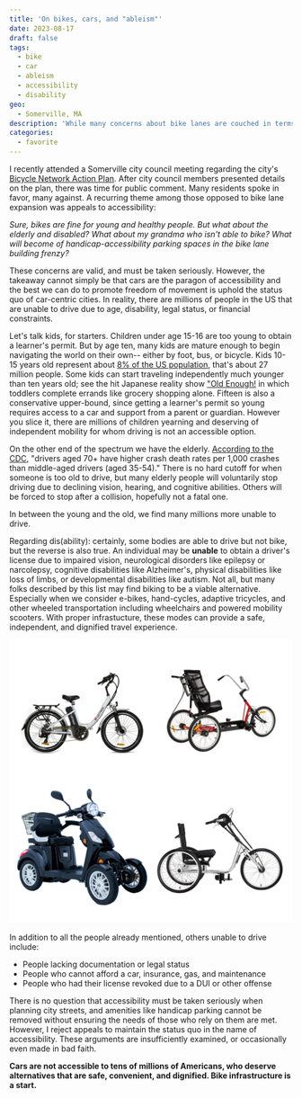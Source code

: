 ```yaml
---
title: 'On bikes, cars, and "ableism"'
date: 2023-08-17
draft: false
tags:
  - bike
  - car
  - ableism
  - accessibility
  - disability
geo:
  - Somerville, MA
description: 'While many concerns about bike lanes are couched in terms of accessibility, cars are also prohibitive for large segments of the population.'
categories:
  - favorite
---
```


I recently attended a Somerville city council meeting regarding the city's [Bicycle Network Action Plan](https://www.somervillema.gov/content/somerville-bicycle-network-plan). After city council members presented details on the plan, there was time for public comment. Many residents spoke in favor, many against. A recurring theme among those opposed to bike lane expansion was appeals to accessibility:

_Sure, bikes are fine for young and healthy people. But what about the elderly and disabled? What about my grandma who isn't able to bike? What will become of handicap-accessibility parking spaces in the bike lane building frenzy?_

These concerns are valid, and must be taken seriously. However, the takeaway cannot simply be that cars are the paragon of accessibility and the best we can do to promote freedom of movement is uphold the status quo of car-centric cities. In reality, there are millions of people in the US that are unable to drive due to age, disability, legal status, or financial constraints.

Let's talk kids, for starters. Children under age 15-16 are too young to obtain a learner's permit. But by age ten, many kids are mature enough to begin navigating the world on their own-- either by foot, bus, or bicycle. Kids 10-15 years old represent about [8% of the US population](https://www.neilsberg.com/insights/united-states-population-by-age/), that's about 27 million people. Some kids can start traveling independently much younger than ten years old; see the hit Japanese reality show ["Old Enough!](https://www.imdb.com/title/tt1289730/) in which toddlers complete errands like grocery shopping alone. Fifteen is also a conservative upper-bound, since getting a learner's permit so young requires access to a car and support from a parent or guardian. However you slice it, there are millions of children yearning and deserving of independent mobility for whom driving is not an accessible option.

On the other end of the spectrum we have the elderly. [According to the CDC](https://www.cdc.gov/older-adult-drivers/about/index.html), "drivers aged 70+ have higher crash death rates per 1,000 crashes than middle-aged drivers (aged 35-54)." There is no hard cutoff for when someone is too old to drive, but many elderly people will voluntarily stop driving due to declining vision, hearing, and cognitive abilities. Others will be forced to stop after a collision, hopefully not a fatal one.

In between the young and the old, we find many millions more unable to drive.

Regarding dis(ability): certainly, some bodies are able to drive but not bike, but the reverse is also true. An individual may be **unable** to obtain a driver's license due to impaired vision, neurological disorders like epilepsy or narcolepsy, cognitive disabilities like Alzheimer's, physical disabilities like loss of limbs, or developmental disabilities like autism. Not all, but many folks described by this list may find biking to be a viable alternative. Especially when we consider e-bikes, hand-cycles, adaptive tricycles, and other wheeled transportation including wheelchairs and powered mobility scooters. With proper infrastucture, these modes can provide a safe, independent, and dignified travel experience.

![Examples of adaptive wheeled transport](./img/collage.jpg)

In addition to all the people already mentioned, others unable to drive include:

- People lacking documentation or legal status
- People who cannot afford a car, insurance, gas, and maintenance
- People who had their license revoked due to a DUI or other offense

There is no question that accessibility must be taken seriously when planning city streets, and amenities like handicap parking cannot be removed without ensuring the needs of those who rely on them are met. However, I reject appeals to maintain the status quo in the name of accessibility. These arguments are insufficiently examined, or occasionally even made in bad faith.

**Cars are not accessible to tens of millions of Americans, who deserve alternatives that are safe, convenient, and dignified. Bike infrastructure is a start.**
